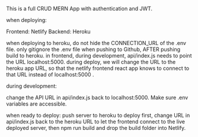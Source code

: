 This is a full CRUD MERN App with authentication and JWT.

when deploying:

Frontend: Netlify
Backend: Heroku

when deploying to heroku, do not hide the CONNECTION_URL of the .env file. only gitignore the .env file when pushing to Github, AFTER pushing build to heroku.
in frontend, during development, api/index.js needs to point the URL localhost:5000. during deploy, we will change the URL to the heroku app URL, so that the netlify frontend react app knows to connect to that URL instead of localhost:5000
.

during development:

change the API URL in api/index.js back to localhost:5000.
Make sure .env variables are accessible.

when ready to deploy:
push server to heroku to deploy first,
change URL in api/index.js back to the heroku URL to let the frontend connect to the live deployed server, then npm run build and drop the build folder into Netlify.
